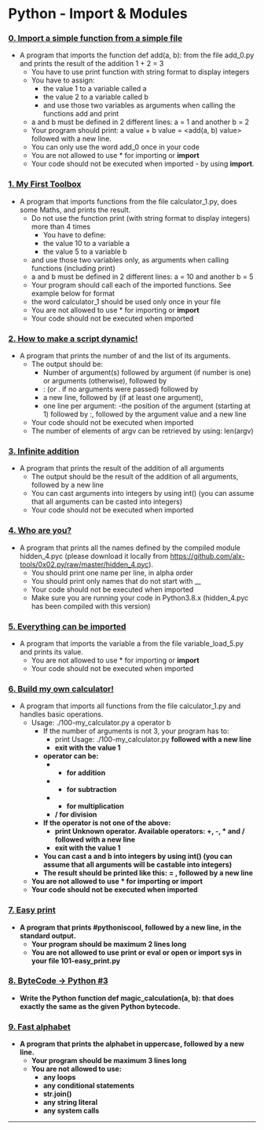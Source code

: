 # Python - Import & Modules

### [0. Import a simple function from a simple file](./0-add.py)
* A program that imports the function def add(a, b): from the file add_0.py and prints the result of the addition 1 + 2 = 3
	- You have to use print function with string format to display integers
	- You have to assign:
		- the value 1 to a variable called a
		- the value 2 to a variable called b
		- and use those two variables as arguments when calling the functions add and print
	- a and b must be defined in 2 different lines: a = 1 and another b = 2
	- Your program should print: a value + b value = <add(a, b) value> followed with a new line.
	- You can only use the word add_0 once in your code
	- You are not allowed to use * for importing or __import__
	- Your code should not be executed when imported - by using __import__.

### [1. My First Toolbox](./1-calculation.py)
* A program that imports functions from the file calculator_1.py, does some Maths, and prints the result.
	- Do not use the function print (with string format to display integers) more than 4 times
		- You have to define:
		- the value 10 to a variable a
		- the value 5 to a variable b
	- and use those two variables only, as arguments when calling functions (including print)
	- a and b must be defined in 2 different lines: a = 10 and another b = 5
	- Your program should call each of the imported functions. See example below for format
	- the word calculator_1 should be used only once in your file
	- You are not allowed to use * for importing or __import__
	- Your code should not be executed when imported

### [2. How to make a script dynamic!](./2-args.py)
* A program that prints the number of and the list of its arguments.
	- The output should be:
		- Number of argument(s) followed by argument (if number is one) or arguments (otherwise), followed by
		- : (or . if no arguments were passed) followed by
		- a new line, followed by (if at least one argument),
		- one line per argument:
			-the position of the argument (starting at 1) followed by :, followed by the argument value and a new line
	- Your code should not be executed when imported
	- The number of elements of argv can be retrieved by using: len(argv)

### [3. Infinite addition](./3-infinite_add.py)
* A program that prints the result of the addition of all arguments
	- The output should be the result of the addition of all arguments, followed by a new line
	- You can cast arguments into integers by using int() (you can assume that all arguments can be casted into integers)
	- Your code should not be executed when imported

### [4. Who are you?](./4-hidden_discovery.py)
* A program that prints all the names defined by the compiled module hidden_4.pyc (please download it locally from https://github.com/alx-tools/0x02.py/raw/master/hidden_4.pyc).
	- You should print one name per line, in alpha order
	- You should print only names that do not start with __
	- Your code should not be executed when imported
	- Make sure you are running your code in Python3.8.x (hidden_4.pyc has been compiled with this version)

### [5. Everything can be imported](./5-variable_load.py)
* A program that imports the variable a from the file variable_load_5.py and prints its value.
	- You are not allowed to use * for importing or __import__
	- Your code should not be executed when imported

### [6. Build my own calculator!](./100-my_calculator.py)
* A program that imports all functions from the file calculator_1.py and handles basic operations.
	- Usage: ./100-my_calculator.py a operator b
		- If the number of arguments is not 3, your program has to:
			- print Usage: ./100-my_calculator.py <a> <operator> <b> followed with a new line
			- exit with the value 1
		- operator can be:
			- + for addition
			- - for subtraction
			- * for multiplication
			- / for division
		- If the operator is not one of the above:
			- print Unknown operator. Available operators: +, -, * and / followed with a new line
			- exit with the value 1
		- You can cast a and b into integers by using int() (you can assume that all arguments will be castable into integers)
		- The result should be printed like this: <a> <operator> <b> = <result>, followed by a new line
	- You are not allowed to use * for importing or __import__
	- Your code should not be executed when imported

### [7. Easy print](./101-easy_print.py)
* A program that prints #pythoniscool, followed by a new line, in the standard output.
	- Your program should be maximum 2 lines long
	- You are not allowed to use print or eval or open or import sys in your file 101-easy_print.py

### [8. ByteCode -> Python #3](./102-magic_calculation.py)
* Write the Python function def magic_calculation(a, b): that does exactly the same as the given Python bytecode.

### [9. Fast alphabet](./103-fast_alphabet.py)
* A program that prints the alphabet in uppercase, followed by a new line.
	- Your program should be maximum 3 lines long
	- You are not allowed to use:
		- any loops
		- any conditional statements
		- str.join()
		- any string literal
		- any system calls


---
